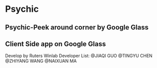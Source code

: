 Psychic 
=======
Psychic-Peek around corner by Google Glass
-----------
Client Side app on Google Glass
-----------
Develop by Ruters Winlab 
Developer List:
@JIAQI GUO
@TINGYU CHEN
@ZHIYANG WANG
@NAIXUAN MA

